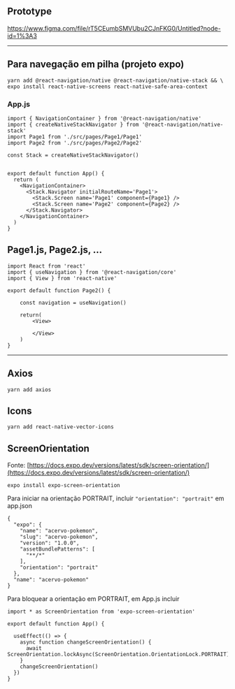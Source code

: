 ## Prototype
https://www.figma.com/file/rT5CEumbSMVUbu2CJnFKG0/Untitled?node-id=1%3A3

---

## Para navegação em pilha (projeto expo)

```
yarn add @react-navigation/native @react-navigation/native-stack && \
expo install react-native-screens react-native-safe-area-context
```

### App.js

```
import { NavigationContainer } from '@react-navigation/native'
import { createNativeStackNavigator } from '@react-navigation/native-stack'
import Page1 from './src/pages/Page1/Page1'
import Page2 from './src/pages/Page2/Page2'

const Stack = createNativeStackNavigator()


export default function App() {
  return (
    <NavigationContainer>
      <Stack.Navigator initialRouteName='Page1'>
        <Stack.Screen name='Page1' component={Page1} />
        <Stack.Screen name='Page2' component={Page2} />
      </Stack.Navigator>
    </NavigationContainer>
  )
}
```

## Page1.js, Page2.js, ...

```
import React from 'react'
import { useNavigation } from '@react-navigation/core'
import { View } from 'react-native'

export default function Page2() {
    
    const navigation = useNavigation()

    return(
        <View>

        </View>
    )
}
```

---

## Axios

```
yarn add axios
```

## Icons

```
yarn add react-native-vector-icons
```

## ScreenOrientation

Fonte: [https://docs.expo.dev/versions/latest/sdk/screen-orientation/](https://docs.expo.dev/versions/latest/sdk/screen-orientation/)

```
expo install expo-screen-orientation
```

Para iniciar na orientação PORTRAIT, incluir ```"orientation": "portrait"``` em app.json

```
{
  "expo": {
    "name": "acervo-pokemon",
    "slug": "acervo-pokemon",
    "version": "1.0.0",
    "assetBundlePatterns": [
      "**/*"
    ],
    "orientation": "portrait"
  },
  "name": "acervo-pokemon"
}

```

Para bloquear a orientação em PORTRAIT, em App.js incluir


```
import * as ScreenOrientation from 'expo-screen-orientation'

export default function App() {
  
  useEffect(() => {
    async function changeScreenOrientation() {
      await ScreenOrientation.lockAsync(ScreenOrientation.OrientationLock.PORTRAIT);
    }
    changeScreenOrientation()
  })
}
```



